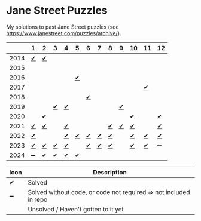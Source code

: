 # Jane Street Puzzles

My solutions to past Jane Street puzzles (see https://www.janestreet.com/puzzles/archive/).

|      |  1 |  2 |  3 |  4 |  5 |  6 |  7 |  8 |  9 | 10 | 11 | 12 |
|------|----|----|----|----|----|----|----|----|----|----|----|----|
| 2014 | [✔](https://github.com/miguelbper/jane-street-puzzles/blob/main/2014-01-sum-of-squares.py) | [✔](https://github.com/miguelbper/jane-street-puzzles/blob/main/2014-02-hooks.py) |  |  |  |  |  |  |  |  |  |  |
| 2015 |  |  |  |  |  |  |  |  |  |  |  |  |
| 2016 |  |  |  |  | [✔](https://github.com/miguelbper/jane-street-puzzles/blob/main/2016-05-hooks-2.py) |  |  |  |  |  |  |  |
| 2017 |  |  |  |  |  |  |  |  |  |  | [✔](https://github.com/miguelbper/jane-street-puzzles/blob/main/2017-11-block-party.py) |  |
| 2018 |  |  |  |  |  | [✔](https://github.com/miguelbper/jane-street-puzzles/blob/main/2018-06-twenty-four-seven.py) |  |  |  |  |  |  |
| 2019 |  |  | [✔](https://github.com/miguelbper/jane-street-puzzles/blob/main/2019-03-twenty-four-seven-2-by-2.py) | [✔](https://github.com/miguelbper/jane-street-puzzles/blob/main/2019-04-remote-sudoku.py) |  |  |  |  | [✔](https://github.com/miguelbper/jane-street-puzzles/blob/main/2019-09-block-party-3.py) |  |  |  |
| 2020 |  | [✔](https://github.com/miguelbper/jane-street-puzzles/blob/main/2020-02-single-cross.py) |  |  |  |  |  |  |  | [✔](https://github.com/miguelbper/jane-street-puzzles/blob/main/2020-10-candy-collectors.py) |  | [✔](https://github.com/miguelbper/jane-street-puzzles/blob/main/2020-12-twenty-four-seven-2-by-2-2.py) |
| 2021 | [✔](https://github.com/miguelbper/jane-street-puzzles/blob/main/2021-01-figurine-figuring.py) | [✔](https://github.com/miguelbper/jane-street-puzzles/blob/main/2021-02-hooks-7.py) |  | [✔](https://github.com/miguelbper/jane-street-puzzles/blob/main/2021-04-bracketology-101.py) |  |  |  | [✔](https://github.com/miguelbper/jane-street-puzzles/blob/main/2021-08-robot-tug-of-war.py) | [✔](https://github.com/miguelbper/jane-street-puzzles/blob/main/2021-09-knight-moves-4.py) | [✔](https://github.com/miguelbper/jane-street-puzzles/blob/main/2021-10-robot-swimming-trials.py) |  | [✔](https://github.com/miguelbper/jane-street-puzzles/blob/main/2021-12-robot-archery.py) |
| 2022 | [✔](https://github.com/miguelbper/jane-street-puzzles/blob/main/2022-01-hooks-8.py) |  |  | [✔](https://github.com/miguelbper/jane-street-puzzles/blob/main/2022-04-almost-magic.py) | [✔](https://github.com/miguelbper/jane-street-puzzles/blob/main/2022-05-robot-updated-swimming-trials.py) | [✔](https://github.com/miguelbper/jane-street-puzzles/blob/main/2022-06-block-party-4.py) | [✔](https://github.com/miguelbper/jane-street-puzzles/blob/main/2022-07-andys-morning-stroll.py) | [✔](https://github.com/miguelbper/jane-street-puzzles/blob/main/2022-08-new-york-minute.py) |  | [✔](https://github.com/miguelbper/jane-street-puzzles/blob/main/2022-10-the-marshy-mess.py) | [✔](https://github.com/miguelbper/jane-street-puzzles/blob/main/2022-11-pent-up-frustration-2.py) | [✔](https://github.com/miguelbper/jane-street-puzzles/blob/main/2022-12-die-agony.py) |
| 2023 | [✔](https://github.com/miguelbper/jane-street-puzzles/blob/main/2023-01-lesses-more.py) | [✔](https://github.com/miguelbper/jane-street-puzzles/blob/main/2023-02-twenty-four-seven-four-in-one.py) | [✔](https://github.com/miguelbper/jane-street-puzzles/blob/main/2023-03-robot-long-jump.py) | [✔](https://github.com/miguelbper/jane-street-puzzles/blob/main/2023-04-arc-edge-acreage.py) |  | [✔](https://github.com/miguelbper/jane-street-puzzles/blob/main/2023-06-hooks-9.py) | [✔](https://github.com/miguelbper/jane-street-puzzles/blob/main/2023-07-choco-banana.py) | [✔](https://github.com/miguelbper/jane-street-puzzles/blob/main/2023-08-single-cross-2.py) |  | [✔](https://github.com/miguelbper/jane-street-puzzles/blob/main/2023-10-a-weird-tour.py) | [✔](https://github.com/miguelbper/jane-street-puzzles/blob/main/2023-11-knight-moves-5.py) | ➖ |
| 2024 | ➖ | [✔](https://github.com/miguelbper/jane-street-puzzles/blob/main/2024-02-some-off-squares.py) | [✔](https://github.com/miguelbper/jane-street-puzzles/blob/main/2024-03-hooks-10.py) | [✔](https://github.com/miguelbper/jane-street-puzzles/blob/main/2024-04-robot-capture-the-flag.py) | [✔](https://github.com/miguelbper/jane-street-puzzles/blob/main/2024-05-number-cross-4.py) |  |  |  |  |  |  |  |

| Icon | Description |
|--------|-------------|
| ✔    | Solved      |
| ➖ | Solved without code, or code not required $\Longrightarrow$ not included in repo |
|           | Unsolved / Haven't gotten to it yet |
